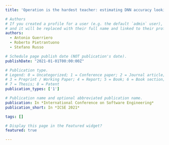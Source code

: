 ```yaml
---
title: 'Operation is the hardest teacher: estimating DNN accuracy looking for mispredictions'

# Authors
# If you created a profile for a user (e.g. the default `admin` user), write the username (folder name) here
# and it will be replaced with their full name and linked to their profile.
authors:
  - Antonio Guerriero
  - Roberto Pietrantuono 
  - Stefano Russo 

# Schedule page publish date (NOT publication's date).
publishDate: "2021-01-01T00:00:00Z"

# Publication type.
# Legend: 0 = Uncategorized; 1 = Conference paper; 2 = Journal article;
# 3 = Preprint / Working Paper; 4 = Report; 5 = Book; 6 = Book section;
# 7 = Thesis; 8 = Patent
publication_types: ['1']

# Publication name and optional abbreviated publication name.
publication: In *International Conference on Software Engineering*
publication_short: In *ICSE 2021*

tags: []

# Display this page in the Featured widget?
featured: true

---
```

